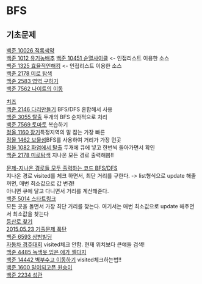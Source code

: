 # BFS  
## 기초문제
[백준 10026 적록색약](https://gist.github.com/theSUNYOUNG/68c29c8b9bf19d029f3c2fe60e88c213)  
[백준 1012 유기농배추](https://gist.github.com/theSUNYOUNG/1b655c8bbec7edcf132a5502b3bde1a3) 
[백준 10451 순열사이클](https://gist.github.com/theSUNYOUNG/7a7134de6ed3d0f874eee1cd5c5639ff) <- 인접리스트 이용한 소스   
[백준 1325 효율적인해킹](https://gist.github.com/theSUNYOUNG/cc2b3afd858493b1321bd1f0fbbee96b) <- 인접리스트 이용한 소스  
[백준 2178 미로 탐색](https://gist.github.com/theSUNYOUNG/4af79a09a74e3ceef8dd742d4b75210f)  
[백준 2583 영역 구하기](https://gist.github.com/theSUNYOUNG/ff11780f832571fdd81672134f91609d)  
[백준 7562 나이트의 이동](https://gist.github.com/theSUNYOUNG/8e52161230ef2b104187bab9319d2bf4)  


[치즈](https://gist.github.com/theSUNYOUNG/fb631620b4b37f25cc21bc19092a0b99)  
[백준 2146 다리만들기](https://gist.github.com/theSUNYOUNG/ac0d9b3ddc9640c7d92b36eee1b3e8c0) BFS/DFS 혼합해서 사용  
[백준 3055 탈출](https://gist.github.com/theSUNYOUNG/755d6dc17bc7a7916dc199a04d5cd54e) 두개의 BFS 순차적으로 처리     
[백준 7569 토마토](https://gist.github.com/theSUNYOUNG/adbd6793dba4e714ad26dd6f2da2b815) 복습하기   
[정올 1160 장기](https://gist.github.com/theSUNYOUNG/59201016754d939e74bed5aacb71deea)특정지역의 말 잡는 가장 빠른   
[정올 1462 보물섬](https://gist.github.com/theSUNYOUNG/63ff52f0ac6011c9a2afbc6799d4906e)BFS를 사용하여 거리가 가장 먼곳   
[정올 1082 화염에서 탈출](https://gist.github.com/theSUNYOUNG/3d5c4d1f42c43c593ebe294932fa0a66) 두개에 큐에 넣고 한번씩 돌아가면서 확인  
[백준 2178 미로탐색](https://gist.github.com/theSUNYOUNG/f47e7e1e14f439f46f37eb1069c70b7f) 지나온 모든 경로 출력해봄!!     

[문제-지나온 경로들 모두 출력하는 코드 BFS/DFS](https://gist.github.com/theSUNYOUNG/1168ef5bc5815a4639580abecf34273e)  
지나온 경로 visited를 체크 하면서, 최단 거리를 구한다. -> list형식으로 update 해줄꺼면, 매번 최소값으로 값 변경!  
아니면 큐에 달고 다니면서 거리를 계산해준다.  
[백준 5014 스타트링크](https://gist.github.com/theSUNYOUNG/53ca55c106ba00708a061ed28c8669e5)  
모든 곳을 돌면서 가장 최단 거리를 찾는다. 여기서는 매번 최소값으로 update 해주면서 최소값을 찾는다  
[등산로 찾기](https://gist.github.com/theSUNYOUNG/a6f1f7afcf9eb43e5ec63a19cfe881b4)  
[2015.05.23 기출문제 폭탄](https://gist.github.com/theSUNYOUNG/5e2fd83dad96bc8e2b07b7bffcf78f50)  
[백준 6593 상범빌딩](https://gist.github.com/theSUNYOUNG/8a7d479f4e43be910897b9c84e76493b)   
[자동차 경주대회](https://gist.github.com/theSUNYOUNG/93003b6aa9e4f4c413cb245a7884abff) visited체크 안함. 현재 위치보다 큰얘들 검색!  
[백준 4485 녹색옷 입은 애가 젤다지](https://gist.github.com/theSUNYOUNG/4956efe3e4a64eb6c678d3b6b7a5f19c)  
[백준 14442 벽부수고 이동하기](https://gist.github.com/theSUNYOUNG/bde3969e19d4db3871461c9ff1503579) visited체크하는법!!  
[백준 1600 말이되고픈 원숭이](https://gist.github.com/theSUNYOUNG/336e732cf3ba9a9a28cdab275c038b7a)  
[백준 2234 성관](https://gist.github.com/theSUNYOUNG/ab44b35e65e6d68bbcdb5432c48a750b)  



